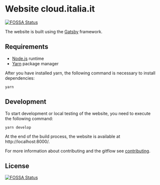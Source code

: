 # Website cloud.italia.it
[![FOSSA Status](https://app.fossa.com/api/projects/git%2Bgithub.com%2Flibremente%2Fcloud.italia.it-site.svg?type=shield)](https://app.fossa.com/projects/git%2Bgithub.com%2Flibremente%2Fcloud.italia.it-site?ref=badge_shield)

The website is built using the [Gatsby](https://www.gatsbyjs.com/) framework.

## Requirements
- [Node.js](https://nodejs.org/it/) runtime
- [Yarn](https://yarnpkg.com/) package manager

After you have installed yarn, the following command is necessary to install dependencies:
```
yarn
```

## Development
To start development or local testing of the website, you need to execute the following command:
```
yarn develop
```
At the end of the build process, the website is available at http://localhost:8000/.

For more information about contributing and the gitflow see [contributing](CONTRIBUTING.md).


## License
[![FOSSA Status](https://app.fossa.com/api/projects/git%2Bgithub.com%2Flibremente%2Fcloud.italia.it-site.svg?type=large)](https://app.fossa.com/projects/git%2Bgithub.com%2Flibremente%2Fcloud.italia.it-site?ref=badge_large)